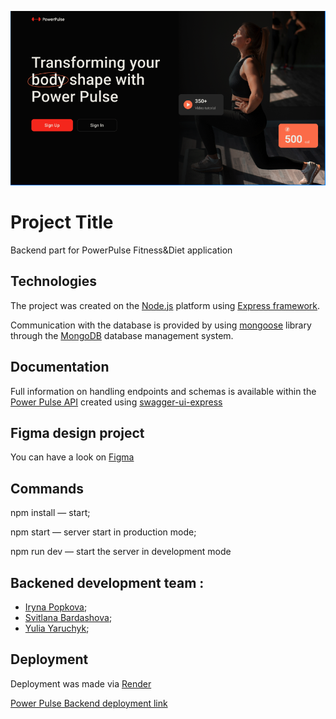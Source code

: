 ![Image alt](https://github.com/iryna-popkova/power_pulse_back/raw/main/PowerPulseHome.png)

# Project Title

Backend part for PowerPulse Fitness&Diet application

## Technologies

The project was created on the [Node.js](https://nodejs.org/docs/latest/api/) platform using [Express framework](https://nodejs.org/docs/latest/api/).

Communication with the database is provided by using [mongoose](https://mongoosejs.com/docs/documents.html) library through the [MongoDB](https://www.mongodb.com/docs/) database management system.

## Documentation

Full information on handling endpoints and schemas is available within the
[Power Pulse API](https://app.swaggerhub.com/apis-docs/IrynaPopkova/PowerPulseProject/2.0.4) created using [swagger-ui-express](https://www.npmjs.com/package/swagger-ui-express)

## Figma design project

You can have a look on [Figma](https://www.figma.com/file/0xm1EIt7GWmWxWTa8xu2K5/Power-Pulse-2.0?type=design&node-id=0-1&mode=design&t=usTf5XKil9RDbPte-0)

## Commands

npm install — start;

npm start — server start in production mode;

npm run dev — start the server in development mode

## Backened development team :

- [Iryna Popkova](https://github.com/iryna-popkova);
- [Svitlana Bardashova](https://github.com/SvitLana1990);
- [Yulia Yaruchyk](https://github.com/yuyaruchyk);

## Deployment

Deployment was made via [Render](render.com)

[Power Pulse Backend deployment link](https://power-pulse-back.onrender.com)
